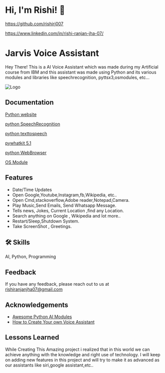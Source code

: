 
# Hi, I'm Rishi! 👋


  https://github.com/rishirj007

  https://www.linkedin.com/in/rishi-ranjan-jha-07/
# Jarvis Voice Assistant

Hey There! This is a AI Voice Assistant which was made during my Artificial course from IBM and this assistant was made using Python and its various modules and libraries like speechrecognition, pyttsx3,osmodules, etc...


![Logo](https://cdnb.artstation.com/p/assets/images/images/004/350/973/large/fariz-abdullah-qq.jpg?1482821904&dl=1)

    
## Documentation

[Python website](https://www.python.org/)                                                  

[python SpeechRecognition](https://pypi.org/project/SpeechRecognition/)            

[python texttospeech](https://pypi.org/project/pyttsx3/)

[pywhatkit 5.1](https://pypi.org/project/pywhatkit/)

[python WebBrowser](https://pypi.org/project/pyWebBrowser/)

[OS Module](https://docs.python.org/3/library/os.html)




  
## Features

- Date/Time Updates
- Open Google,Youtube,Instagram,fb,Wikipedia, etc..
- Open Cmd,stackoverflow,Adobe reader,Notepad,Camera.
- Play Music,Send Emails, Send Whatsapp Message.
- Tells news, Jokes, Current Location ,find any Location.
- Search anything on Google , Wikipedia and lot more..
- Restart/Sleep,Shutdown System.
- Take ScreenShot , Greetings.


  
## 🛠 Skills
AI, Python, Programming

  
## Feedback

If you have any feedback, please reach out to us at rishiranjanjha07@gmail.com

  
## Acknowledgements

 - [Awesome Python AI Modules](https://wiki.python.org/moin/PythonForArtificialIntelligence)
 - [How to Create Your own Voice Assistant](https://towardsdatascience.com/how-to-build-your-own-ai-personal-assistant-using-python-f57247b4494b)

  
## Lessons Learned



  While Creating This Amazing project i realized that in this world we can achieve anything with the knowledge and right use of technology. I will keep on adding new features in this project and will try to make it as advanced as our assistants like siri,google assistant,etc..